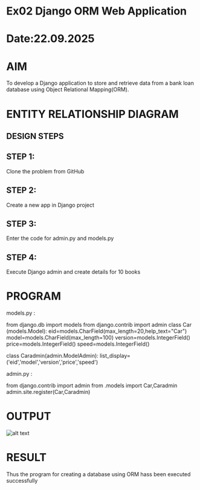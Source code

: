 # Ex02 Django ORM Web Application
# Date:22.09.2025
# AIM
To develop a Django application to store and retrieve data from a bank loan database using Object Relational Mapping(ORM).

# ENTITY RELATIONSHIP DIAGRAM
## DESIGN STEPS
## STEP 1:
Clone the problem from GitHub

## STEP 2:
Create a new app in Django project

## STEP 3:
Enter the code for admin.py and models.py

## STEP 4:
Execute Django admin and create details for 10 books

# PROGRAM

models.py :

from django.db import models
from django.contrib import admin 
class Car (models.Model):
    eid=models.CharField(max_length=20,help_text="Car")
    model=models.CharField(max_length=100)
    version=models.IntegerField()
    price=models.IntegerField()
    speed=models.IntegerField()





class Caradmin(admin.ModelAdmin):
    list_display=('eid','model','version','price','speed')

admin.py :

from django.contrib import admin
from .models import Car,Caradmin
admin.site.register(Car,Caradmin)

# OUTPUT

![alt text](<../2025-09-22 (5).png>)

# RESULT
Thus the program for creating a database using ORM hass been executed successfully
